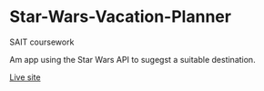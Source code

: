 # Star-Wars-Vacation-Planner
SAIT coursework

Am app using the Star Wars API to sugegst a suitable destination.

[Live site](https://youthful-hodgkin-6d3d8c.netlify.com/)
